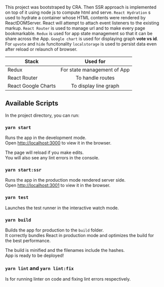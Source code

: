 This project was bootstraped by CRA. Then SSR approach is implemented on top of it
using node js to compute html and serve.
`React Hydration`  s used to hydrate a container whose HTML contents were rendered by ReactDOMServer.
 React will attempt to attach event listeners to the existing markup.
 `React Router` is used to manage url and to make every page bookmarkable.
 `Redux` is used for app state management so that it can be share across the App.
 `Google chart` is used for displaying graph **vote vs id**.
 For `upvote` and `hide` funcitonality `localstorage` is used to persist data even after
 reload or relaunch of browser.




| Stack        | Used for           | 
| ------------- |:-------------:| 
| Redux         | For state management of App      | 
| React Router  |  To handle routes      | 
| React Google Charts        |  To display line graph     | 

## Available Scripts

In the project directory, you can run:

### `yarn start`

Runs the app in the development mode.<br />
Open [http://localhost:3000](http://localhost:3000) to view it in the browser.

The page will reload if you make edits.<br />
You will also see any lint errors in the console.

### `yarn start:ssr`

Runs the app in the production mode rendered server side.<br />
Open [http://localhost:3001](http://localhost:3001) to view it in the browser.


### `yarn test`

Launches the test runner in the interactive watch mode.<br />


### `yarn build`

Builds the app for production to the `build` folder.<br />
It correctly bundles React in production mode and optimizes the build for the best performance.

The build is minified and the filenames include the hashes.<br />
App is ready to be deployed!

### `yarn lint` and `yarn lint:fix`

Is for running linter on code and fixing lint errors respectively.



